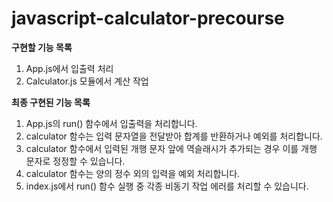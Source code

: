 # javascript-calculator-precourse
**구현할 기능 목록**
1. App.js에서 입출력 처리
2. Calculator.js 모듈에서 계산 작업

**최종 구현된 기능 목록**
1. App.js의 run() 함수에서 입출력을 처리합니다.
2. calculator 함수는 입력 문자열을 전달받아 합계를 반환하거나 예외를 처리합니다.
3. calculator 함수에서 입력된 개행 문자 앞에 역슬래시가 추가되는 경우 이를 개행 문자로 정정할 수 있습니다.
4. calculator 함수는 양의 정수 외의 입력을 예외 처리합니다.
5. index.js에서 run() 함수 실행 중 각종 비동기 작업 에러를 처리할 수 있습니다.
